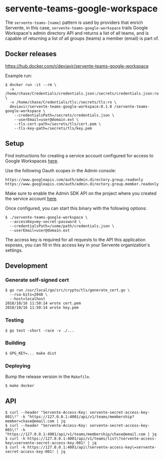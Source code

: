# servente-teams-google-workspace

The `servente-teams-[name]` pattern is used by providers that enrich Servente,
in this case, `servente-teams-google-workspace` trails Google Workspace's admin
directory API and returns a list of all teams, and is capable of returning a
list of all groups (teams) a member (email) is part of.


## Docker releases

https://hub.docker.com/r/deviavir/servente-teams-google-workspace

Example run:

```
$ docker run -it --rm \
  -v /home/chase/Credentials/credentials.json:/secrets/credentials.json:ro \
  -v /home/chase/Credentials/tls:/secrets/tls:ro \
  deviavir/servente-teams-google-workspace:0.1.0 /servente-teams-google-workspace \
    --credentialsPath=/secrets/credentials.json \
    --userEmail=user@domain.ext \
    --tls-cert-path=/secrets/tls/cert.pem \
    --tls-key-path=/secrets/tls/key.pem
```

## Setup

Find instructions for creating a service account configured for access to Google
Workspaces [here](https://developers.google.com/admin-sdk/directory/v1/guides/delegation).

Use the following Oauth scopes in the Admin console:

```
https://www.googleapis.com/auth/admin.directory.group.readonly
https://www.googleapis.com/auth/admin.directory.group.member.readonly
```

Make sure to enable the Admin SDK API on the project where you created the
service account [here](https://console.developers.google.com/apis/library/admin.googleapis.com?project=blockstream-source).

Once configured, you can start this binary with the following options:

```
$ ./servente-teams-google-workspace \
  --accessKey=my-secret-password \
  --credentialsPath=/some/path/credentials.json \
  --userEmail=user@domain.ext
```

The access key is required for all requests to the API this application exposes,
you can fill in this access key in your Servente organization's settings.

## Development

### Generate self-signed cert

```
$ go run /usr/local/go/src/crypto/tls/generate_cert.go \
  --rsa-bits=2048 \
  --host=localhost
2018/10/16 11:50:14 wrote cert.pem
2018/10/16 11:50:14 wrote key.pem
```

### Testing

```
$ go test -short -race -v ./...
```

### Building

```
$ GPG_KEY=... make dist
```

### Deploying

Bump the release version in the `Makefile`.

```
$ make docker
```

## API

```
$ curl --header "Servente-Access-Key: servente-secret-access-key-001\!" -k "https://127.0.0.1:4001/api/v1/teams/membership?member=chase@email.com | jq
$ curl --header "Servente-Access-Key: servente-secret-access-key-001\!" -k "https://127.0.0.1:4001/api/v1/teams/membership/chase@email.com | jq
$ curl -k https://127.0.0.1:4001/api/v1/teams/list\?servente-access-key\=servente-secret-access-key-001! | jq
$ curl -k https://127.0.0.1:4001/api\?servente-access-key\=servente-secret-access-key-001! | jq
```
